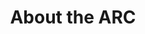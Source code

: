 ---
title: About the ARC
summary: The Annotated Reseatch Context (ARC) is DataPLANT's FAIR Digital Object of choice.
image: /src/assets/images/subpage/service/arc.svg
icon: tabler:box
href: /articles/arc-general
---